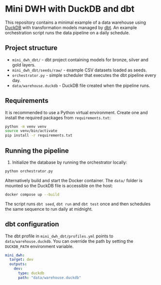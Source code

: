 # Mini DWH with DuckDB and dbt

This repository contains a minimal example of a data warehouse using
[DuckDB](https://duckdb.org/) with transformation models managed by
[dbt](https://www.getdbt.com/). An example orchestration script runs the
data pipeline on a daily schedule.

## Project structure

- `mini_dwh_dbt/` - dbt project containing models for bronze, silver and
  gold layers.
- `mini_dwh_dbt/seeds/raw/` - example CSV datasets loaded as seeds.
- `orchestrator.py` - simple scheduler that executes the dbt pipeline
  every day.
- `data/warehouse.duckdb` - DuckDB file created when the pipeline runs.

## Requirements

It is recommended to use a Python virtual environment. Create one and
install the required packages from `requirements.txt`:

```bash
python -m venv venv
source venv/bin/activate
pip install -r requirements.txt
```

## Running the pipeline

1. Initialize the database by running the orchestrator locally:

```bash
python orchestrator.py
```

Alternatively build and start the Docker container. The `data/` folder is
mounted so the DuckDB file is accessible on the host:

```bash
docker compose up --build
```

The script runs `dbt seed`, `dbt run` and `dbt test` once and then
schedules the same sequence to run daily at midnight.

## dbt configuration

The dbt profile in `mini_dwh_dbt/profiles.yml` points to
`data/warehouse.duckdb`. You can override the path by setting the
`DUCKDB_PATH` environment variable.

```yaml
mini_dwh:
  target: dev
  outputs:
    dev:
      type: duckdb
      path: "data/warehouse.duckdb"
```

